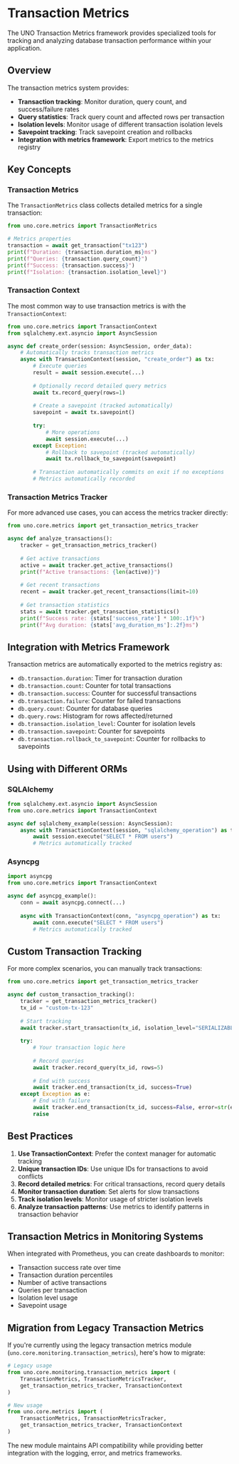 # Transaction Metrics

The UNO Transaction Metrics framework provides specialized tools for tracking and analyzing database transaction performance within your application.

## Overview

The transaction metrics system provides:

- **Transaction tracking**: Monitor duration, query count, and success/failure rates
- **Query statistics**: Track query count and affected rows per transaction
- **Isolation levels**: Monitor usage of different transaction isolation levels
- **Savepoint tracking**: Track savepoint creation and rollbacks
- **Integration with metrics framework**: Export metrics to the metrics registry

## Key Concepts

### Transaction Metrics

The `TransactionMetrics` class collects detailed metrics for a single transaction:

```python
from uno.core.metrics import TransactionMetrics

# Metrics properties
transaction = await get_transaction("tx123")
print(f"Duration: {transaction.duration_ms}ms")
print(f"Queries: {transaction.query_count}")
print(f"Success: {transaction.success}")
print(f"Isolation: {transaction.isolation_level}")
```

### Transaction Context

The most common way to use transaction metrics is with the `TransactionContext`:

```python
from uno.core.metrics import TransactionContext
from sqlalchemy.ext.asyncio import AsyncSession

async def create_order(session: AsyncSession, order_data):
    # Automatically tracks transaction metrics
    async with TransactionContext(session, "create_order") as tx:
        # Execute queries
        result = await session.execute(...)
        
        # Optionally record detailed query metrics
        await tx.record_query(rows=1)
        
        # Create a savepoint (tracked automatically)
        savepoint = await tx.savepoint()
        
        try:
            # More operations
            await session.execute(...)
        except Exception:
            # Rollback to savepoint (tracked automatically)
            await tx.rollback_to_savepoint(savepoint)
        
        # Transaction automatically commits on exit if no exceptions
        # Metrics automatically recorded
```

### Transaction Metrics Tracker

For more advanced use cases, you can access the metrics tracker directly:

```python
from uno.core.metrics import get_transaction_metrics_tracker

async def analyze_transactions():
    tracker = get_transaction_metrics_tracker()
    
    # Get active transactions
    active = await tracker.get_active_transactions()
    print(f"Active transactions: {len(active)}")
    
    # Get recent transactions
    recent = await tracker.get_recent_transactions(limit=10)
    
    # Get transaction statistics
    stats = await tracker.get_transaction_statistics()
    print(f"Success rate: {stats['success_rate'] * 100:.1f}%")
    print(f"Avg duration: {stats['avg_duration_ms']:.2f}ms")
```

## Integration with Metrics Framework

Transaction metrics are automatically exported to the metrics registry as:

- `db.transaction.duration`: Timer for transaction duration
- `db.transaction.count`: Counter for total transactions
- `db.transaction.success`: Counter for successful transactions
- `db.transaction.failure`: Counter for failed transactions
- `db.query.count`: Counter for database queries
- `db.query.rows`: Histogram for rows affected/returned
- `db.transaction.isolation_level`: Counter for isolation levels
- `db.transaction.savepoint`: Counter for savepoints
- `db.transaction.rollback_to_savepoint`: Counter for rollbacks to savepoints

## Using with Different ORMs

### SQLAlchemy

```python
from sqlalchemy.ext.asyncio import AsyncSession
from uno.core.metrics import TransactionContext

async def sqlalchemy_example(session: AsyncSession):
    async with TransactionContext(session, "sqlalchemy_operation") as tx:
        await session.execute("SELECT * FROM users")
        # Metrics automatically tracked
```

### Asyncpg

```python
import asyncpg
from uno.core.metrics import TransactionContext

async def asyncpg_example():
    conn = await asyncpg.connect(...)
    
    async with TransactionContext(conn, "asyncpg_operation") as tx:
        await conn.execute("SELECT * FROM users")
        # Metrics automatically tracked
```

## Custom Transaction Tracking

For more complex scenarios, you can manually track transactions:

```python
from uno.core.metrics import get_transaction_metrics_tracker

async def custom_transaction_tracking():
    tracker = get_transaction_metrics_tracker()
    tx_id = "custom-tx-123"
    
    # Start tracking
    await tracker.start_transaction(tx_id, isolation_level="SERIALIZABLE")
    
    try:
        # Your transaction logic here
        
        # Record queries
        await tracker.record_query(tx_id, rows=5)
        
        # End with success
        await tracker.end_transaction(tx_id, success=True)
    except Exception as e:
        # End with failure
        await tracker.end_transaction(tx_id, success=False, error=str(e))
        raise
```

## Best Practices

1. **Use TransactionContext**: Prefer the context manager for automatic tracking
2. **Unique transaction IDs**: Use unique IDs for transactions to avoid conflicts
3. **Record detailed metrics**: For critical transactions, record query details
4. **Monitor transaction duration**: Set alerts for slow transactions
5. **Track isolation levels**: Monitor usage of stricter isolation levels
6. **Analyze transaction patterns**: Use metrics to identify patterns in transaction behavior

## Transaction Metrics in Monitoring Systems

When integrated with Prometheus, you can create dashboards to monitor:

- Transaction success rate over time
- Transaction duration percentiles
- Number of active transactions
- Queries per transaction
- Isolation level usage
- Savepoint usage

## Migration from Legacy Transaction Metrics

If you're currently using the legacy transaction metrics module (`uno.core.monitoring.transaction_metrics`), here's how to migrate:

```python
# Legacy usage
from uno.core.monitoring.transaction_metrics import (
    TransactionMetrics, TransactionMetricsTracker,
    get_transaction_metrics_tracker, TransactionContext
)

# New usage
from uno.core.metrics import (
    TransactionMetrics, TransactionMetricsTracker,
    get_transaction_metrics_tracker, TransactionContext
)
```

The new module maintains API compatibility while providing better integration with the logging, error, and metrics frameworks.